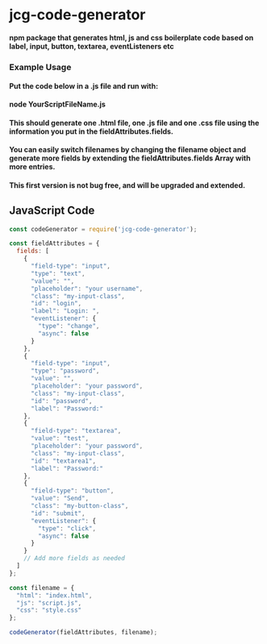 # jcg-code-generator

#### npm package that generates html, js and css boilerplate code based on label, input, button, textarea, eventListeners etc

### Example Usage  

#### Put the code below in a .js file and run with:  


**node YourScriptFileName.js**

#### This should generate one .html file, one .js file and one .css file using the information you put in the fieldAttributes.fields.
#### You can easily switch filenames by changing the filename object and generate more fields by extending the fieldAttributes.fields Array with more entries.

#### This first version is not bug free, and will be upgraded and extended.

## JavaScript Code

```javascript
const codeGenerator = require('jcg-code-generator');

const fieldAttributes = {
  fields: [
    {
      "field-type": "input",
      "type": "text",
      "value": "",
      "placeholder": "your username",
      "class": "my-input-class",
      "id": "login",
      "label": "Login: ",
      "eventListener": {
        "type": "change",
        "async": false
      }
    },
    {
      "field-type": "input",
      "type": "password",
      "value": "",
      "placeholder": "your password",
      "class": "my-input-class",
      "id": "password",
      "label": "Password:"
    },
    {
      "field-type": "textarea",
      "value": "test",
      "placeholder": "your password",
      "class": "my-input-class",
      "id": "textarea1",
      "label": "Password:"
    },
    {
      "field-type": "button",
      "value": "Send",
      "class": "my-button-class",
      "id": "submit",
      "eventListener": {
        "type": "click",
        "async": false
      }
    }
    // Add more fields as needed
  ]
};

const filename = {
  "html": "index.html",
  "js": "script.js",
  "css": "style.css"
};

codeGenerator(fieldAttributes, filename);
